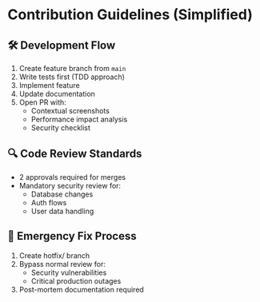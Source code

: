 # Contribution Guidelines (Simplified)

## 🛠️ Development Flow
1. Create feature branch from `main`
2. Write tests first (TDD approach)
3. Implement feature
4. Update documentation
5. Open PR with:
   - Contextual screenshots
   - Performance impact analysis
   - Security checklist

## 🔍 Code Review Standards
- 2 approvals required for merges
- Mandatory security review for:
  - Database changes
  - Auth flows
  - User data handling

## 🚨 Emergency Fix Process
1. Create hotfix/ branch
2. Bypass normal review for:
   - Security vulnerabilities
   - Critical production outages
3. Post-mortem documentation required 